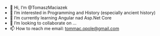 - 👋 Hi, I’m @TomaszMaciazek
- 👀 I’m interested in Programming and History (especially ancient history)
- 🌱 I’m currently learning Angular nad Asp.Net Core
- 💞️ I’m looking to collaborate on ...
- 📫 How to reach me 
email: tommac.opole@gmail.com

<!---
TomaszMaciazek/TomaszMaciazek is a ✨ special ✨ repository because its `README.md` (this file) appears on your GitHub profile.
You can click the Preview link to take a look at your changes.
--->

